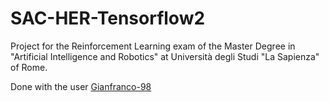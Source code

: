 # SAC-HER-Tensorflow2

Project for the Reinforcement Learning exam of the Master Degree in "Artificial Intelligence and Robotics" at Università degli Studi "La Sapienza" of Rome.

Done with the user [Gianfranco-98](https://github.com/Gianfranco-98)
